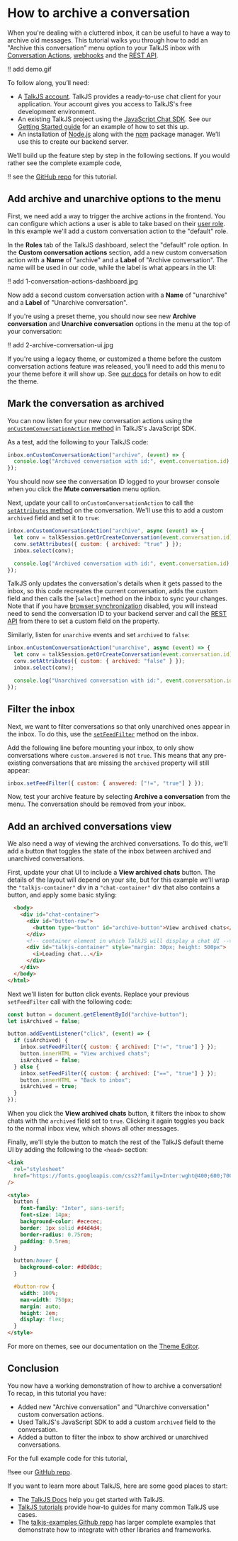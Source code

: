# How to archive a conversation

When you're dealing with a cluttered inbox, it can be useful to have a way to archive old messages. This tutorial walks you through how to add an "Archive this conversation" menu option to your TalkJS inbox with [Conversation Actions](https://talkjs.com/docs/Features/Customizations/Conversation_Actions/), [webhooks](https://talkjs.com/docs/Reference/Webhooks/) and the [REST API](https://docs.google.com/document/d/1DGUW4zIyWSx_F128tXPfFheOkuJcGpAXyKFcN9K7n1k/edit#:~:text=09%3A37%20Today-,https%3A//talkjs.com/docs/Reference/REST_API/Getting_Started/Introduction/,-30).

!! add demo.gif

To follow along, you’ll need:

- A [TalkJS account](https://talkjs.com/dashboard/login). TalkJS provides a ready-to-use chat client for your application. Your account gives you access to TalkJS's free development environment.
- An existing TalkJS project using the [JavaScript Chat SDK](https://talkjs.com/docs/Reference/JavaScript_Chat_SDK/). See our [Getting Started guide](https://talkjs.com/docs/Getting_Started/) for an example of how to set this up.
- An installation of [Node.js](https://nodejs.org/) along with the [npm](https://www.npmjs.com/) package manager. We’ll use this to create our backend server.

We’ll build up the feature step by step in the following sections. If you would rather see the complete example code,

!! see the [GitHub repo]() for this tutorial.

## Add archive and unarchive options to the menu

First, we need add a way to trigger the archive actions in the frontend. You can configure which actions a user is able to take based on their [user role](https://talkjs.com/docs/Reference/Concepts/Roles/). In this example we'll add a custom conversation action to the "default" role.

In the **Roles** tab of the TalkJS dashboard, select the "default" role option. In the **Custom conversation actions** section, add a new custom conversation action with a **Name** of "archive" and a **Label** of "Archive conversation". The name will be used in our code, while the label is what appears in the UI:

!! add 1-conversation-actions-dashboard.jpg

Now add a second custom conversation action with a **Name** of "unarchive" and a **Label** of "Unarchive conversation".

If you're using a preset theme, you should now see new **Archive conversation** and **Unarchive conversation** options in the menu at the top of your conversation:

!! add 2-archive-conversation-ui.jpg

If you're using a legacy theme, or customized a theme before the custom conversation actions feature was released, you'll need to add this menu to your theme before it will show up. See [our docs](https://talkjs.com/docs/Features/Customizations/Conversation_Actions/#the-action-menu-does-not-show-up) for details on how to edit the theme.

## Mark the conversation as archived

You can now listen for your new conversation actions using the [`onCustomConversationAction` method](https://talkjs.com/docs/Reference/JavaScript_Chat_SDK/Chatbox/#Chatbox__onCustomConversationAction) in TalkJS's JavaScript SDK.

As a test, add the following to your TalkJS code:

```js
inbox.onCustomConversationAction("archive", (event) => {
  console.log("Archived conversation with id:", event.conversation.id);
});
```

You should now see the conversation ID logged to your browser console when you click the **Mute conversation** menu option.

Next, update your call to `onCustomConversationAction` to call the [`setAttributes` method](https://talkjs.com/docs/Reference/JavaScript_Chat_SDK/ConversationBuilder/#ConversationBuilder__setAttributes) on the conversation. We'll use this to add a custom `archived` field and set it to `true`:

```js
inbox.onCustomConversationAction("archive", async (event) => {
  let conv = talkSession.getOrCreateConversation(event.conversation.id);
  conv.setAttributes({ custom: { archived: "true" } });
  inbox.select(conv);

  console.log("Archived conversation with id:", event.conversation.id);
});
```

TalkJS only updates the conversation's details when it gets passed to the inbox, so this code recreates the current conversation, adds the custom field and then calls the [`select`] method on the inbox to sync your changes. Note that if you have [browser synchronization](https://talkjs.com/docs/Features/Security_Settings/Browser_Synchronization/) disabled, you will instead need to send the conversation ID to your backend server and call the [REST API](https://talkjs.com/docs/Reference/REST_API/Conversations/#setting-conversation-data) from there to set a custom field on the property.

Similarly, listen for `unarchive` events and set `archived` to `false`:

```js
inbox.onCustomConversationAction("unarchive", async (event) => {
  let conv = talkSession.getOrCreateConversation(event.conversation.id);
  conv.setAttributes({ custom: { archived: "false" } });
  inbox.select(conv);

  console.log("Unarchived conversation with id:", event.conversation.id);
});
```

## Filter the inbox

Next, we want to filter conversations so that only unarchived ones appear in the inbox. To do this, use the [`setFeedFilter`](https://talkjs.com/docs/Reference/JavaScript_Chat_SDK/Inbox/#Inbox__setFeedFilter) method on the inbox.

Add the following line before mounting your inbox, to only show conversations where `custom.answered` is not `true`. This means that any pre-existing conversations that are missing the `archived` property will still appear:

```js
inbox.setFeedFilter({ custom: { answered: ["!=", "true"] } });
```

Now, test your archive feature by selecting **Archive a conversation** from the menu. The conversation should be removed from your inbox.

## Add an archived conversations view

We also need a way of viewing the archived conversations. To do this, we'll add a button that toggles the state of the inbox between archived and unarchived conversations.

First, update your chat UI to include a **View archived chats** button. The details of the layout will depend on your site, but for this example we'll wrap the `"talkjs-container"` div in a `"chat-container"` div that also contains a button, and apply some basic styling:

```html
  <body>
    <div id="chat-container">
      <div id="button-row">
        <button type="button" id="archive-button">View archived chats</button>
      </div>
      <!-- container element in which TalkJS will display a chat UI -->
      <div id="talkjs-container" style="margin: 30px; height: 500px">
        <i>Loading chat...</i>
      </div>
    </div>
  </body>
</html>
```

Next we'll listen for button click events. Replace your previous `setFeedFilter` call with the following code:

```js
const button = document.getElementById("archive-button");
let isArchived = false;

button.addEventListener("click", (event) => {
  if (isArchived) {
    inbox.setFeedFilter({ custom: { archived: ["!=", "true"] } });
    button.innerHTML = "View archived chats";
    isArchived = false;
  } else {
    inbox.setFeedFilter({ custom: { archived: ["==", "true"] } });
    button.innerHTML = "Back to inbox";
    isArchived = true;
  }
});
```

When you click the **View archived chats** button, it filters the inbox to show chats with the `archived` field set to `true`. Clicking it again toggles you back to the normal inbox view, which shows all other messages.

Finally, we'll style the button to match the rest of the TalkJS default theme UI by adding the following to the `<head>` section:

```html
<link
  rel="stylesheet"
  href="https://fonts.googleapis.com/css2?family=Inter:wght@400;600;700"
/>

<style>
  button {
    font-family: "Inter", sans-serif;
    font-size: 14px;
    background-color: #ececec;
    border: 1px solid #d4d4d4;
    border-radius: 0.75rem;
    padding: 0.5rem;
  }

  button:hover {
    background-color: #d0d8dc;
  }

  #button-row {
    width: 100%;
    max-width: 750px;
    margin: auto;
    height: 2em;
    display: flex;
  }
</style>
```

For more on themes, see our documentation on the [Theme Editor](https://talkjs.com/docs/Features/Themes/The_Theme_Editor/).

## Conclusion

You now have a working demonstration of how to archive a conversation! To recap, in this tutorial you have:

- Added new "Archive conversation" and "Unarchive conversation" custom conversation actions.
- Used TalkJS's JavaScript SDK to add a custom `archived` field to the conversation.
- Added a button to filter the inbox to show archived or unarchived conversations.

For the full example code for this tutorial,

!!see our [GitHub repo]().

If you want to learn more about TalkJS, here are some good places to start:

- The [TalkJS Docs](https://talkjs.com/docs/) help you get started with TalkJS.
- [TalkJS tutorials](https://talkjs.com/resources/tag/tutorials/) provide how-to guides for many common TalkJS use cases.
- The [talkjs-examples Github repo](https://github.com/talkjs/talkjs-examples) has larger complete examples that demonstrate how to integrate with other libraries and frameworks.
